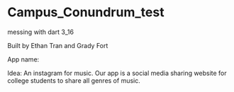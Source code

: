 # Campus_Conundrum_test
messing with dart 3_16

Built by Ethan Tran and Grady Fort

App name:

Idea: An instagram for music. Our app is a social media sharing website for college students to share all genres of music.
